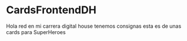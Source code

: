 # CardsFrontendDH
Hola red en mi carrera digital house tenemos consignas esta es de unas cards para SuperHeroes
